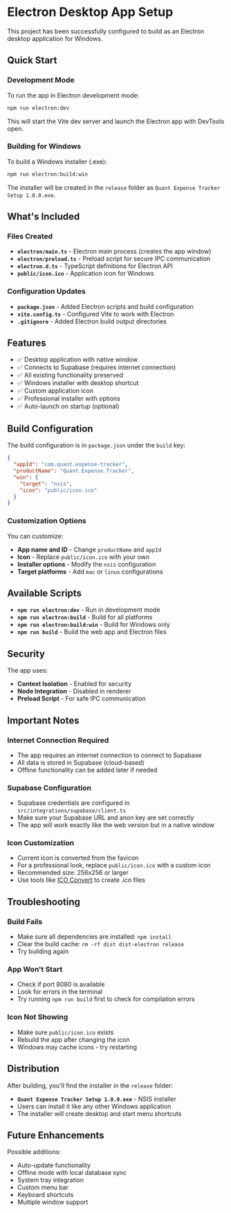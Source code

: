 # Electron Desktop App Setup

This project has been successfully configured to build as an Electron desktop application for Windows.

## Quick Start

### Development Mode

To run the app in Electron development mode:

```bash
npm run electron:dev
```

This will start the Vite dev server and launch the Electron app with DevTools open.

### Building for Windows

To build a Windows installer (.exe):

```bash
npm run electron:build:win
```

The installer will be created in the `release` folder as `Quant Expense Tracker Setup 1.0.0.exe`.

## What's Included

### Files Created

- **`electron/main.ts`** - Electron main process (creates the app window)
- **`electron/preload.ts`** - Preload script for secure IPC communication
- **`electron.d.ts`** - TypeScript definitions for Electron API
- **`public/icon.ico`** - Application icon for Windows

### Configuration Updates

- **`package.json`** - Added Electron scripts and build configuration
- **`vite.config.ts`** - Configured Vite to work with Electron
- **`.gitignore`** - Added Electron build output directories

## Features

- ✅ Desktop application with native window
- ✅ Connects to Supabase (requires internet connection)
- ✅ All existing functionality preserved
- ✅ Windows installer with desktop shortcut
- ✅ Custom application icon
- ✅ Professional installer with options
- ✅ Auto-launch on startup (optional)

## Build Configuration

The build configuration is in `package.json` under the `build` key:

```json
{
  "appId": "com.quant.expense-tracker",
  "productName": "Quant Expense Tracker",
  "win": {
    "target": "nsis",
    "icon": "public/icon.ico"
  }
}
```

### Customization Options

You can customize:
- **App name and ID** - Change `productName` and `appId`
- **Icon** - Replace `public/icon.ico` with your own
- **Installer options** - Modify the `nsis` configuration
- **Target platforms** - Add `mac` or `linux` configurations

## Available Scripts

- **`npm run electron:dev`** - Run in development mode
- **`npm run electron:build`** - Build for all platforms
- **`npm run electron:build:win`** - Build for Windows only
- **`npm run build`** - Build the web app and Electron files

## Security

The app uses:
- **Context Isolation** - Enabled for security
- **Node Integration** - Disabled in renderer
- **Preload Script** - For safe IPC communication

## Important Notes

### Internet Connection Required
- The app requires an internet connection to connect to Supabase
- All data is stored in Supabase (cloud-based)
- Offline functionality can be added later if needed

### Supabase Configuration
- Supabase credentials are configured in `src/integrations/supabase/client.ts`
- Make sure your Supabase URL and anon key are set correctly
- The app will work exactly like the web version but in a native window

### Icon Customization
- Current icon is converted from the favicon
- For a professional look, replace `public/icon.ico` with a custom icon
- Recommended size: 256x256 or larger
- Use tools like [ICO Convert](https://icoconvert.com/) to create .ico files

## Troubleshooting

### Build Fails
- Make sure all dependencies are installed: `npm install`
- Clear the build cache: `rm -rf dist dist-electron release`
- Try building again

### App Won't Start
- Check if port 8080 is available
- Look for errors in the terminal
- Try running `npm run build` first to check for compilation errors

### Icon Not Showing
- Make sure `public/icon.ico` exists
- Rebuild the app after changing the icon
- Windows may cache icons - try restarting

## Distribution

After building, you'll find the installer in the `release` folder:
- **`Quant Expense Tracker Setup 1.0.0.exe`** - NSIS installer
- Users can install it like any other Windows application
- The installer will create desktop and start menu shortcuts

## Future Enhancements

Possible additions:
- Auto-update functionality
- Offline mode with local database sync
- System tray integration
- Custom menu bar
- Keyboard shortcuts
- Multiple window support
